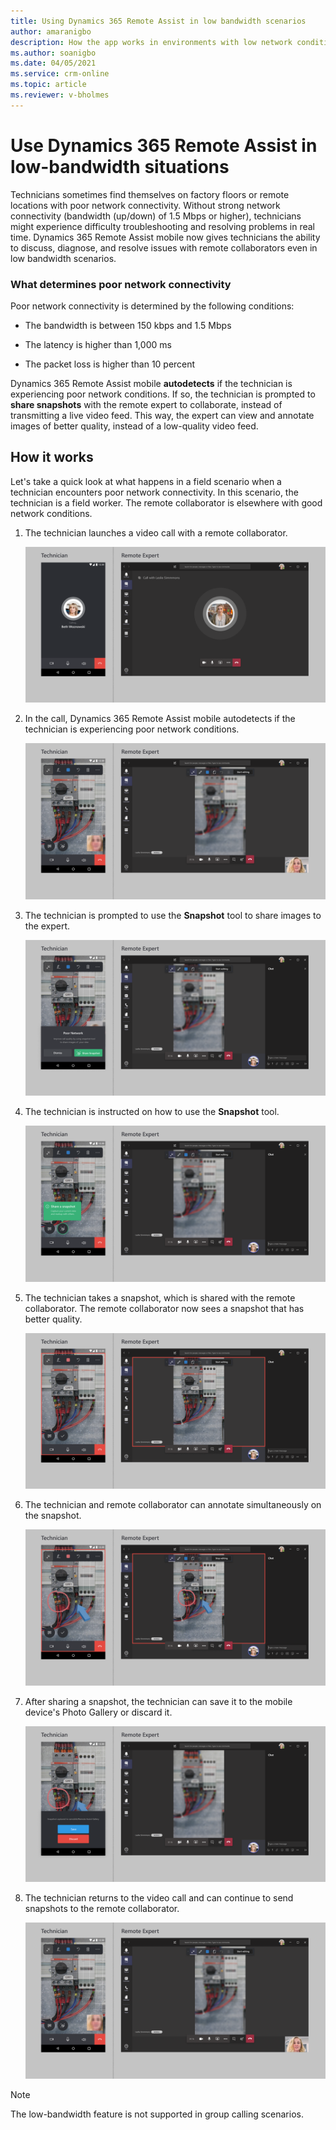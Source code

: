 ```yaml
---
title: Using Dynamics 365 Remote Assist in low bandwidth scenarios
author: amaranigbo
description: How the app works in environments with low network conditions 
ms.author: soanigbo
ms.date: 04/05/2021
ms.service: crm-online
ms.topic: article
ms.reviewer: v-bholmes
---
```


# Use Dynamics 365 Remote Assist in low-bandwidth situations

Technicians sometimes find themselves on factory floors or remote locations with poor network connectivity. Without strong network connectivity (bandwidth (up/down) of 1.5 Mbps or higher), technicians might experience difficulty troubleshooting and resolving problems in real time. Dynamics 365 Remote Assist mobile now gives technicians the ability to discuss, diagnose, and resolve issues with remote collaborators even in low bandwidth scenarios.

### What determines poor network connectivity

Poor network connectivity is determined by the following conditions:

- The bandwidth is between 150 kbps and 1.5 Mbps

- The latency is higher than 1,000 ms

- The packet loss is higher than 10 percent

Dynamics 365 Remote Assist mobile **autodetects** if the technician is experiencing poor network conditions. If so, the technician is prompted to **share snapshots** with the remote expert to collaborate, instead of transmitting a live video feed. This way, the expert can view and annotate images of better quality, instead of a low-quality video feed.

## How it works

Let's take a quick look at what happens in a field scenario when a technician encounters poor network connectivity. In this scenario, the technician is a field worker. The  remote collaborator is elsewhere with good network conditions. 

1. The technician launches a video call with a remote collaborator.

    ![Side-by-side screenshots of Dynamics 365 Remote Assist on mobile and Microsoft Teams, launching a call.](./media/network_1.png "Launch Call") 

2. In the call, Dynamics 365 Remote Assist mobile autodetects if the technician is experiencing poor network conditions. 

    ![Side-by-side screenshots of Dynamics 365 Remote Assist on mobile and Microsoft Teams, showing a low-quality image in the chat window because of poor network conditions](./media/network_2.png "Detection") 

3. The technician is prompted to use the **Snapshot** tool to share images to the expert.

    ![Side-by-side screenshots of Dynamics 365 Remote Assist on mobile and Microsoft Teams, showing the Poor Network notification and the Share Snapshot option on the mobile device screen.](./media/network_3.png "Share") 

4. The technician is instructed on how to use the **Snapshot** tool.

    ![Side-by-side screenshots of Dynamics 365 Remote Assist on mobile and Microsoft Teams, showing the tooltip on mobile that prompts the technician to share a snapshot.](./media/network_4.png "Tool Tip") 
 
5. The technician takes a snapshot, which is shared with the remote collaborator. The remote collaborator now sees a snapshot that has better quality. 

    ![Side-by-side screenshots of Dynamics 365 Remote Assist on mobile and Microsoft Teams, showing the snapshot on both screens.](./media/network_5.png "Expert-side Snapshot") 

6. The technician and remote collaborator can annotate simultaneously on the snapshot.

    ![Side-by-side screenshots of Dynamics 365 Remote Assist on mobile and Microsoft Teams, showing annotations on the snapshot on both screens.](./media/network_6.png "Annotate") 

7. After sharing a snapshot, the technician can save it to the mobile device's Photo Gallery or discard it.

    ![Side-by-side screenshots of Dynamics 365 Remote Assist on mobile and Microsoft Teams, showing the option to either save or discard the snapshot on mobile.](./media/network_7.png "Photo Gallery") 

8. The technician returns to the video call and can continue to send snapshots to the remote collaborator.

    ![Side-by-side screenshots of Dynamics 365 Remote Assist on mobile and Microsoft Teams, showing the return to video call.](./media/network_2.png "Video Feed") 

> [!NOTE]
> The low-bandwidth feature is not supported in group calling scenarios. 

